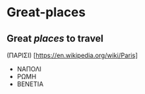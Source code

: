 # Great-places
## Great *places* to travel 
(ΠΑΡΙΣΙ)	[https://en.wikipedia.org/wiki/Paris]
* ΝΑΠΟΛΙ
* ΡΩΜΗ
* ΒΕΝΕΤΙΑ
